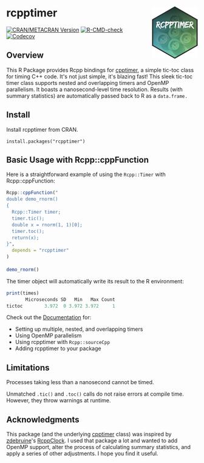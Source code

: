 # rcpptimer <a href="https://rcpptimer.berrisch.biz"><img src="man/figures/rcpptimer_hex.png" align="right" height="138" style="float:right; height:138px;"></a>

<!-- badges: start -->
[![CRAN/METACRAN Version](https://img.shields.io/cran/v/rcpptimer?&style=for-the-badge)](https://cran.r-project.org/package=rcpptimer)
[![R-CMD-check](https://img.shields.io/github/actions/workflow/status/berrij/rcpptimer/R-CMD-check-main.yaml?&style=for-the-badge&label=RCMD-Check)](https://github.com/BerriJ/rcpptimer/blob/dev/.github/workflows/R-CMD-check-main.yaml)
[![Codecov](https://img.shields.io/codecov/c/github/berrij/rcpptimer?style=for-the-badge)](https://app.codecov.io/gh/berrij/rcpptimer?branch=main)
<!-- badges: end -->

## Overview

This R Package provides Rcpp bindings for [cpptimer](https://github.com/BerriJ/cpptimer), a simple tic-toc class for timing C++ code. It's not just simple, it's blazing fast! This sleek tic-toc timer class supports nested and overlapping timers and OpenMP parallelism. It boasts a nanosecond-level time resolution. Results (with summary statistics) are automatically passed back to R as a `data.frame.`

## Install

Install rcpptimer from CRAN.

```
install.packages("rcpptimer")
```

## Basic Usage with Rcpp::cppFunction

Here is a straightforward example of using the `Rcpp::Timer` with Rcpp::cppFunction:

```r
Rcpp::cppFunction("
double demo_rnorm()
{
  Rcpp::Timer timer;
  timer.tic();
  double x = rnorm(1, 1)[0];
  timer.toc();
  return(x);
}",
  depends = "rcpptimer"
)

demo_rnorm()
```

The timer object will automatically write its result to the R environment:

```r
print(times)
       Microseconds SD   Min   Max Count
tictoc        3.972  0 3.972 3.972     1
```

Check out the [Documentation](https://rcpptimer.berrisch.biz/articles/rcpptimer.html) for:

- Setting up multiple, nested, and overlapping timers
- Using OpenMP parallelism
- Using rcpptimer with `Rcpp::sourceCpp`
- Adding rcpptimer to your package

## Limitations

Processes taking less than a nanosecond cannot be timed.

Unmatched `.tic()` and `.toc()` calls do not raise errors at compile time. However, they throw warnings at runtime.

## Acknowledgments

This package (and the underlying [cpptimer](https://github.com/BerriJ/cpptimer) class) was inspired by [zdebruine](https://github.com/zdebruine)'s [RcppClock](https://github.com/zdebruine/RcppClock). I used that package a lot and wanted to add OpenMP support, alter the process of calculating summary statistics, and apply a series of other adjustments. I hope you find it useful.